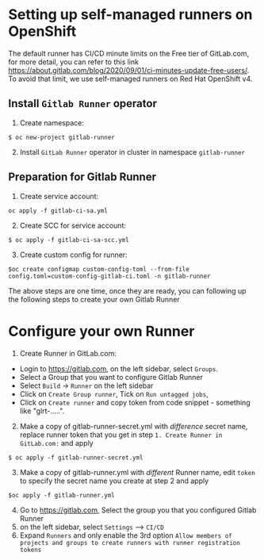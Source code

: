 # Setting up self-managed runners on OpenShift

The default runner has CI/CD minute limits on the Free tier of GitLab.com, for more detail, you can refer to this link https://about.gitlab.com/blog/2020/09/01/ci-minutes-update-free-users/. To avoid that limit, we use self-managed runners on Red Hat OpenShift v4.


## Install `Gitlab Runner` operator

1. Create namespace: 

```
$ oc new-project gitlab-runner
```

2. Install `GitLab Runner` operator in cluster in namespace `gitlab-runner`

## Preparation for Gitlab Runner 

1. Create service account: 
```
oc apply -f gitlab-ci-sa.yml 
```

2. Create SCC for service account: 

```
$ oc apply -f gitlab-ci-sa-scc.yml 
```

3. Create custom config for runner: 

```
$oc create configmap custom-config-toml --from-file config.toml=custom-config-gitlab-ci.toml -n gitlab-runner
```

The above steps are one time, once they are ready, you can following up the following steps to create your own Gitlab Runner

# Configure your own Runner

1. Create Runner in GitLab.com:

* Login to https://gitlab.com, on the left sidebar, select `Groups`.
* Select a Group that you want to configure Gitlab Runner
* Select `Build` -> `Runner` on the left sidebar
* Click on `Create Group runner`, Tick on `Run untagged jobs`, 
* Click on `Create runner` and copy token from code snippet - something like "glrt-.....".

2. Make a copy of gitlab-runner-secret.yml with *difference* secret name, replace runner token that you get in step `1. Create Runner in GitLab.com:` and apply

```
$ oc apply -f gitlab-runner-secret.yml   
```

3. Make a copy of gitlab-runner.yml with *different* Runner name, edit `token` to specify the secret name you create at step 2 and apply 

```
$oc apply -f gitlab-runner.yml
```

4. Go to https://gitlab.com, Select the group you that you configured Gitlab Runner
5. on the left sidebar, select `Settings` --> `CI/CD`
6. Expand `Runners` and only enable the 3rd option `Allow members of projects and groups to create runners with runner registration tokens`